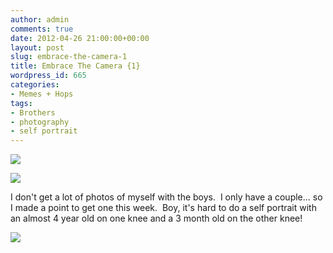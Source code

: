 ```yaml
---
author: admin
comments: true
date: 2012-04-26 21:00:00+00:00
layout: post
slug: embrace-the-camera-1
title: Embrace The Camera {1}
wordpress_id: 665
categories:
- Memes + Hops
tags:
- Brothers
- photography
- self portrait
---
```


[![](http://i54.tinypic.com/15yi6ad.jpg)](http://www.andersonfamilycrew.blogspot.com/)


[![](http://www.outmumbered.com/wp-content/uploads/2012/07/dsc_6083.jpg?w=200)](http://www.outmumbered.com/wp-content/uploads/2012/07/dsc_6083.jpg)







I don't get a lot of photos of myself with the boys.  I only have a couple... so I made a point to get one this week.  Boy, it's hard to do a self portrait with an almost 4 year old on one knee and a 3 month old on the other knee!




![](https://blogger.googleusercontent.com/tracker/251139911615938991-1802715413167760105?l=www.outmumbered.com)
